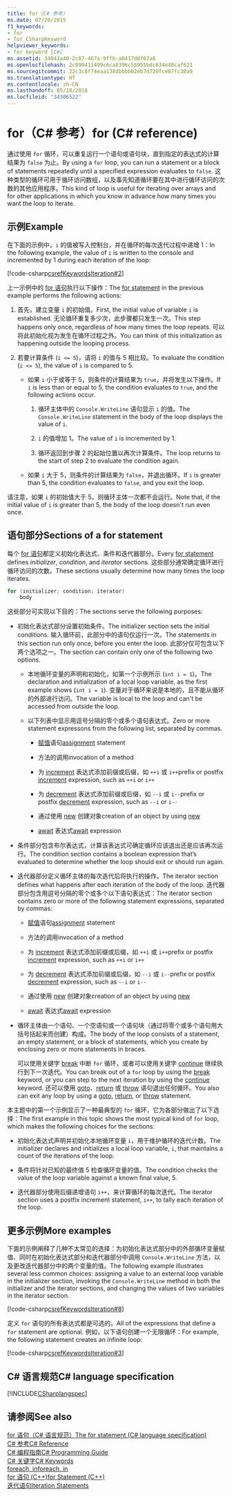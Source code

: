 ```yaml
---
title: for（C# 参考）
ms.date: 07/20/2015
f1_keywords:
- for
- for_CSharpKeyword
helpviewer_keywords:
- for keyword [C#]
ms.assetid: 34041a40-2c87-467a-9ffb-a0417d8f67a8
ms.openlocfilehash: 2c099411499c6ca8396c55955bdc634e48caf621
ms.sourcegitcommit: 22c3c8f74eaa138dbbbb02eb7d720fce87fc30a9
ms.translationtype: HT
ms.contentlocale: zh-CN
ms.lasthandoff: 05/18/2018
ms.locfileid: "34306522"
---
```

# <a name="for-c-reference"></a><span data-ttu-id="2e14d-102">for（C# 参考）</span><span class="sxs-lookup"><span data-stu-id="2e14d-102">for (C# reference)</span></span>

<span data-ttu-id="2e14d-103">通过使用 `for` 循环，可以重复运行一个语句或语句块，直到指定的表达式的计算结果为 `false` 为止。</span><span class="sxs-lookup"><span data-stu-id="2e14d-103">By using a `for` loop, you can run a statement or a block of statements repeatedly until a specified expression evaluates to `false`.</span></span> <span data-ttu-id="2e14d-104">这种类型的循环可用于循环访问数组，以及事先知道循环要在其中进行循环访问的次数的其他应用程序。</span><span class="sxs-lookup"><span data-stu-id="2e14d-104">This kind of loop is useful for iterating over arrays and for other applications in which you know in advance how many times you want the loop to iterate.</span></span>
  
## <a name="example"></a><span data-ttu-id="2e14d-105">示例</span><span class="sxs-lookup"><span data-stu-id="2e14d-105">Example</span></span>

<span data-ttu-id="2e14d-106">在下面的示例中，`i` 的值被写入控制台，并在循环的每次迭代过程中递增 1：</span><span class="sxs-lookup"><span data-stu-id="2e14d-106">In the following example, the value of `i` is written to the console and incremented by 1 during each iteration of the loop:</span></span>
  
[!code-csharp[csrefKeywordsIteration#2](../../../csharp/language-reference/keywords/codesnippet/CSharp/for_1.cs)]
  
<span data-ttu-id="2e14d-107">上一示例中的 [for 语句](/dotnet/csharp/language-reference/language-specification/statements#the-for-statement)执行以下操作：</span><span class="sxs-lookup"><span data-stu-id="2e14d-107">The [for statement](/dotnet/csharp/language-reference/language-specification/statements#the-for-statement) in the previous example performs the following actions:</span></span>
  
1.  <span data-ttu-id="2e14d-108">首先，建立变量 `i` 的初始值。</span><span class="sxs-lookup"><span data-stu-id="2e14d-108">First, the initial value of variable `i` is established.</span></span> <span data-ttu-id="2e14d-109">无论循环重复多少次，此步骤都只发生一次。</span><span class="sxs-lookup"><span data-stu-id="2e14d-109">This step happens only once, regardless of how many times the loop repeats.</span></span> <span data-ttu-id="2e14d-110">可以将此初始化视为发生在循环过程之外。</span><span class="sxs-lookup"><span data-stu-id="2e14d-110">You can think of this initialization as happening outside the looping process.</span></span>
  
2.  <span data-ttu-id="2e14d-111">若要计算条件 (`i <= 5`)，请将 `i` 的值与 5 相比较。</span><span class="sxs-lookup"><span data-stu-id="2e14d-111">To evaluate the condition (`i <= 5`), the value of `i` is compared to 5.</span></span>
  
    -   <span data-ttu-id="2e14d-112">如果 `i` 小于或等于 5，则条件的计算结果为 `true`，并将发生以下操作。</span><span class="sxs-lookup"><span data-stu-id="2e14d-112">If `i` is less than or equal to 5, the condition evaluates to `true`, and the following actions occur.</span></span>  
  
        1.  <span data-ttu-id="2e14d-113">循环主体中的 `Console.WriteLine` 语句显示 `i` 的值。</span><span class="sxs-lookup"><span data-stu-id="2e14d-113">The `Console.WriteLine` statement in the body of the loop displays the value of `i`.</span></span>  
  
        2.  <span data-ttu-id="2e14d-114">`i` 的值增加 1。</span><span class="sxs-lookup"><span data-stu-id="2e14d-114">The value of `i` is incremented by 1.</span></span>  
  
        3.  <span data-ttu-id="2e14d-115">循环返回到步骤 2 的起始位置以再次计算条件。</span><span class="sxs-lookup"><span data-stu-id="2e14d-115">The loop returns to the start of step 2 to evaluate the condition again.</span></span>  
  
    -   <span data-ttu-id="2e14d-116">如果 `i` 大于 5，则条件的计算结果为 `false`，并退出循环。</span><span class="sxs-lookup"><span data-stu-id="2e14d-116">If `i` is greater than 5, the condition evaluates to `false`, and you exit the loop.</span></span>  
  
<span data-ttu-id="2e14d-117">请注意，如果 `i` 的初始值大于 5，则循环主体一次都不会运行。</span><span class="sxs-lookup"><span data-stu-id="2e14d-117">Note that, if the initial value of `i` is greater than 5, the body of the loop doesn't run even once.</span></span>

## <a name="sections-of-a-for-statement"></a><span data-ttu-id="2e14d-118">语句部分</span><span class="sxs-lookup"><span data-stu-id="2e14d-118">Sections of a for statement</span></span>
  
<span data-ttu-id="2e14d-119">每个 [for 语句](/dotnet/csharp/language-reference/language-specification/statements#the-for-statement)都定义初始化表达式、条件和迭代器部分。</span><span class="sxs-lookup"><span data-stu-id="2e14d-119">Every [for statement](/dotnet/csharp/language-reference/language-specification/statements#the-for-statement) defines *initializer*, *condition*, and *iterator* sections.</span></span> <span data-ttu-id="2e14d-120">这些部分通常确定循环进行循环访问的次数。</span><span class="sxs-lookup"><span data-stu-id="2e14d-120">These sections usually determine how many times the loop iterates.</span></span>  
  
```csharp  
for (initializer; condition; iterator)  
    body  
```  
  
<span data-ttu-id="2e14d-121">这些部分可实现以下目的：</span><span class="sxs-lookup"><span data-stu-id="2e14d-121">The sections serve the following purposes:</span></span>
  
-   <span data-ttu-id="2e14d-122">初始化表达式部分设置初始条件。</span><span class="sxs-lookup"><span data-stu-id="2e14d-122">The initializer section sets the initial conditions.</span></span> <span data-ttu-id="2e14d-123">输入循环前，此部分中的语句仅运行一次。</span><span class="sxs-lookup"><span data-stu-id="2e14d-123">The statements in this section run only once, before you enter the loop.</span></span> <span data-ttu-id="2e14d-124">此部分仅可包含以下两个选项之一。</span><span class="sxs-lookup"><span data-stu-id="2e14d-124">The section can contain only one of the following two options.</span></span>  
  
    -   <span data-ttu-id="2e14d-125">本地循环变量的声明和初始化，如第一个示例所示 (`int i = 1`)。</span><span class="sxs-lookup"><span data-stu-id="2e14d-125">The declaration and initialization of a local loop variable, as the first example shows (`int i = 1`).</span></span> <span data-ttu-id="2e14d-126">变量对于循环来说是本地的，且不能从循环的外部进行访问。</span><span class="sxs-lookup"><span data-stu-id="2e14d-126">The variable is local to the loop and can't be accessed from outside the loop.</span></span>  
  
    -   <span data-ttu-id="2e14d-127">以下列表中显示用逗号分隔的零个或多个语句表达式。</span><span class="sxs-lookup"><span data-stu-id="2e14d-127">Zero or more statement expressons from the following list, separated by commas.</span></span>  
  
        -   <span data-ttu-id="2e14d-128">[赋值](../../../csharp/language-reference/operators/assignment-operator.md)语句</span><span class="sxs-lookup"><span data-stu-id="2e14d-128">[assignment](../../../csharp/language-reference/operators/assignment-operator.md) statement</span></span>  
  
        -   <span data-ttu-id="2e14d-129">方法的调用</span><span class="sxs-lookup"><span data-stu-id="2e14d-129">invocation of a method</span></span>  
  
        -   <span data-ttu-id="2e14d-130">为 [increment](../../../csharp/language-reference/operators/increment-operator.md) 表达式添加前缀或后缀，如 `++i` 或 `i++`</span><span class="sxs-lookup"><span data-stu-id="2e14d-130">prefix or postfix [increment](../../../csharp/language-reference/operators/increment-operator.md) expression, such as `++i` or `i++`</span></span>  
  
        -   <span data-ttu-id="2e14d-131">为 [decrement](../../../csharp/language-reference/operators/decrement-operator.md) 表达式添加前缀或后缀，如 `--i` 或 `i--`</span><span class="sxs-lookup"><span data-stu-id="2e14d-131">prefix or postfix [decrement](../../../csharp/language-reference/operators/decrement-operator.md) expression, such as `--i` or `i--`</span></span>  
  
        -   <span data-ttu-id="2e14d-132">通过使用 [new](../../../csharp/language-reference/keywords/new-operator.md) 创建对象</span><span class="sxs-lookup"><span data-stu-id="2e14d-132">creation of an object by using [new](../../../csharp/language-reference/keywords/new-operator.md)</span></span>  
  
        -   <span data-ttu-id="2e14d-133">[await](../../../csharp/language-reference/keywords/await.md) 表达式</span><span class="sxs-lookup"><span data-stu-id="2e14d-133">[await](../../../csharp/language-reference/keywords/await.md) expression</span></span>  
  
-   <span data-ttu-id="2e14d-134">条件部分包含布尔表达式，计算该表达式可确定循环应该退出还是应该再次运行。</span><span class="sxs-lookup"><span data-stu-id="2e14d-134">The condition section contains a boolean expression that’s evaluated to determine whether the loop should exit or should run again.</span></span>  
  
-   <span data-ttu-id="2e14d-135">迭代器部分定义循环主体的每次迭代后将执行的操作。</span><span class="sxs-lookup"><span data-stu-id="2e14d-135">The iterator section defines what happens after each iteration of the body of the loop.</span></span> <span data-ttu-id="2e14d-136">迭代器部分包含用逗号分隔的零个或多个以下语句表达式：</span><span class="sxs-lookup"><span data-stu-id="2e14d-136">The iterator section contains zero or more of the following statement expressions, separated by commas:</span></span>  
  
    -   <span data-ttu-id="2e14d-137">[赋值](../../../csharp/language-reference/operators/assignment-operator.md)语句</span><span class="sxs-lookup"><span data-stu-id="2e14d-137">[assignment](../../../csharp/language-reference/operators/assignment-operator.md) statement</span></span>  
  
    -   <span data-ttu-id="2e14d-138">方法的调用</span><span class="sxs-lookup"><span data-stu-id="2e14d-138">invocation of a method</span></span>  
  
    -   <span data-ttu-id="2e14d-139">为 [increment](../../../csharp/language-reference/operators/increment-operator.md) 表达式添加前缀或后缀，如 `++i` 或 `i++`</span><span class="sxs-lookup"><span data-stu-id="2e14d-139">prefix or postfix [increment](../../../csharp/language-reference/operators/increment-operator.md) expression, such as `++i` or `i++`</span></span>  
  
    -   <span data-ttu-id="2e14d-140">为 [decrement](../../../csharp/language-reference/operators/decrement-operator.md) 表达式添加前缀或后缀，如 `--i` 或 `i--`</span><span class="sxs-lookup"><span data-stu-id="2e14d-140">prefix or postfix [decrement](../../../csharp/language-reference/operators/decrement-operator.md) expression, such as `--i` or `i--`</span></span>  
  
    -   <span data-ttu-id="2e14d-141">通过使用 [new](../../../csharp/language-reference/keywords/new-operator.md) 创建对象</span><span class="sxs-lookup"><span data-stu-id="2e14d-141">creation of an object by using [new](../../../csharp/language-reference/keywords/new-operator.md)</span></span>  
  
    -   <span data-ttu-id="2e14d-142">[await](../../../csharp/language-reference/keywords/await.md) 表达式</span><span class="sxs-lookup"><span data-stu-id="2e14d-142">[await](../../../csharp/language-reference/keywords/await.md) expression</span></span>  
  
-   <span data-ttu-id="2e14d-143">循环主体由一个语句、一个空语句或一个语句块（通过将零个或多个语句用大括号括起来而创建）构成。</span><span class="sxs-lookup"><span data-stu-id="2e14d-143">The body of the loop consists of a statement, an empty statement, or a block of statements, which you create by enclosing zero or more statements in braces.</span></span>  
  
     <span data-ttu-id="2e14d-144">可以使用关键字 [break](../../../csharp/language-reference/keywords/break.md) 中断 `for` 循环，或者可以使用关键字 [continue](../../../csharp/language-reference/keywords/continue.md) 继续执行到下一次迭代。</span><span class="sxs-lookup"><span data-stu-id="2e14d-144">You can break out of a `for` loop by using the [break](../../../csharp/language-reference/keywords/break.md) keyword, or you can step to the next iteration by using the [continue](../../../csharp/language-reference/keywords/continue.md) keyword.</span></span> <span data-ttu-id="2e14d-145">还可以使用 [goto](../../../csharp/language-reference/keywords/goto.md)、[return](../../../csharp/language-reference/keywords/return.md) 或 [throw](../../../csharp/language-reference/keywords/throw.md) 语句退出任何循环。</span><span class="sxs-lookup"><span data-stu-id="2e14d-145">You also can exit any loop by using a [goto](../../../csharp/language-reference/keywords/goto.md), [return](../../../csharp/language-reference/keywords/return.md), or [throw](../../../csharp/language-reference/keywords/throw.md) statement.</span></span>  
  
<span data-ttu-id="2e14d-146">本主题中的第一个示例显示了一种最典型的 `for` 循环，它为各部分做出了以下选择：</span><span class="sxs-lookup"><span data-stu-id="2e14d-146">The first example in this topic shows the most typical kind of `for` loop, which makes the following choices for the sections:</span></span>
  
-   <span data-ttu-id="2e14d-147">初始化表达式声明并初始化本地循环变量 `i`，用于维护循环的迭代计数。</span><span class="sxs-lookup"><span data-stu-id="2e14d-147">The initializer declares and initializes a local loop variable, `i`, that maintains a count of the iterations of the loop.</span></span>  
  
-   <span data-ttu-id="2e14d-148">条件将针对已知的最终值 5 检查循环变量的值。</span><span class="sxs-lookup"><span data-stu-id="2e14d-148">The condition checks the value of the loop variable against a known final value, 5.</span></span>  
  
-   <span data-ttu-id="2e14d-149">迭代器部分使用后缀递增语句 `i++`，来计算循环的每次迭代。</span><span class="sxs-lookup"><span data-stu-id="2e14d-149">The iterator section uses a postfix increment statement, `i++`, to tally each iteration of the loop.</span></span>

## <a name="more-examples"></a><span data-ttu-id="2e14d-150">更多示例</span><span class="sxs-lookup"><span data-stu-id="2e14d-150">More examples</span></span>
  
<span data-ttu-id="2e14d-151">下面的示例阐释了几种不太常见的选择：为初始化表达式部分中的外部循环变量赋值、同时在初始化表达式部分和迭代器部分中调用 `Console.WriteLine` 方法，以及更改迭代器部分中的两个变量的值。</span><span class="sxs-lookup"><span data-stu-id="2e14d-151">The following example illustrates several less common choices: assigning a value to an external loop variable in the initializer section, invoking the `Console.WriteLine` method in both the initializer and the iterator sections, and changing the values of two variables in the iterator section.</span></span>
  
[!code-csharp[csrefKeywordsIteration#8](../../../csharp/language-reference/keywords/codesnippet/CSharp/for_2.cs)]  
  
<span data-ttu-id="2e14d-152">定义 `for` 语句的所有表达式都是可选的。</span><span class="sxs-lookup"><span data-stu-id="2e14d-152">All of the expressions that define a `for` statement are optional.</span></span> <span data-ttu-id="2e14d-153">例如，以下语句创建一个无限循环：</span><span class="sxs-lookup"><span data-stu-id="2e14d-153">For example, the following statement creates an infinite loop:</span></span>
  
[!code-csharp[csrefKeywordsIteration#3](../../../csharp/language-reference/keywords/codesnippet/CSharp/for_3.cs)]  
  
## <a name="c-language-specification"></a><span data-ttu-id="2e14d-154">C# 语言规范</span><span class="sxs-lookup"><span data-stu-id="2e14d-154">C# language specification</span></span>  

[!INCLUDE[CSharplangspec](~/includes/csharplangspec-md.md)]
  
## <a name="see-also"></a><span data-ttu-id="2e14d-155">请参阅</span><span class="sxs-lookup"><span data-stu-id="2e14d-155">See also</span></span>

[<span data-ttu-id="2e14d-156">for 语句（C# 语言规范）</span><span class="sxs-lookup"><span data-stu-id="2e14d-156">The for statement (C# language specification)</span></span>](/dotnet/csharp/language-reference/language-specification/statements#the-for-statement)  
[<span data-ttu-id="2e14d-157">C# 参考</span><span class="sxs-lookup"><span data-stu-id="2e14d-157">C# Reference</span></span>](../../../csharp/language-reference/index.md)  
[<span data-ttu-id="2e14d-158">C# 编程指南</span><span class="sxs-lookup"><span data-stu-id="2e14d-158">C# Programming Guide</span></span>](../../../csharp/programming-guide/index.md)  
[<span data-ttu-id="2e14d-159">C# 关键字</span><span class="sxs-lookup"><span data-stu-id="2e14d-159">C# Keywords</span></span>](../../../csharp/language-reference/keywords/index.md)  
[<span data-ttu-id="2e14d-160">foreach, in</span><span class="sxs-lookup"><span data-stu-id="2e14d-160">foreach, in</span></span>](../../../csharp/language-reference/keywords/foreach-in.md)  
[<span data-ttu-id="2e14d-161">for 语句 (C++)</span><span class="sxs-lookup"><span data-stu-id="2e14d-161">for Statement (C++)</span></span>](/cpp/cpp/for-statement-cpp)  
[<span data-ttu-id="2e14d-162">迭代语句</span><span class="sxs-lookup"><span data-stu-id="2e14d-162">Iteration Statements</span></span>](../../../csharp/language-reference/keywords/iteration-statements.md)
